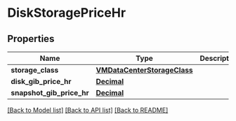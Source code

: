 # DiskStoragePriceHr

## Properties
Name | Type | Description | Notes
------------ | ------------- | ------------- | -------------
**storage_class** | [**VMDataCenterStorageClass**](VMDataCenterStorageClass.md) |  | [optional] 
**disk_gib_price_hr** | [**Decimal**](Decimal.md) |  | [optional] 
**snapshot_gib_price_hr** | [**Decimal**](Decimal.md) |  | [optional] 

[[Back to Model list]](../README.md#documentation-for-models) [[Back to API list]](../README.md#documentation-for-api-endpoints) [[Back to README]](../README.md)


